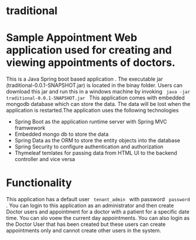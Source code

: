 # traditional
#  Sample Appointment Web application used for creating and viewing appointments of doctors.
This is a Java Spring boot based application . The executable jar (traditional-0.0.1-SNAPSHOT.jar) is located in the binay folder. Users can download this jar and run this in a windows machine by invoking 
<code> java -jar traditional-0.0.1-SNAPSHOT.jar </code> 
 This application comes with embedded mongodb database which can store the data. The data will be lost when the application is restarted.The application uses the following technologies
 <ul>
  <li> Spring Boot as the application runtime server with Spring MVC framwework</li>
   <li> Embedded mongo db to store the data</li>
  <li> Spring Data as the ORM to store the entity objects into the database </li>
  <li> Spring Security to configure authentication and authorization </li>
  <li> Thymeleaf temlates for passing data from HTML UI to the backend controller and vice versa </li>
  </ul>
  
  # Functionality
  This application has a default user <code> tenant_admin </code> with password <code> password </code> . You can login to this application as an administrator and then create Doctor users and appointment for a doctor with a patient for a specific date time. You can slo voew the current day appointments. You can also login as the Doctor User that has been created but these users can create appointments only and cannot create other users in the system.

